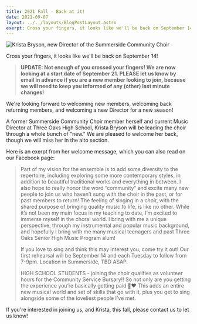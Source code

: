 ```yaml
---
title: 2021 Fall - Back at it!
date: 2021-09-07 
layout: ../../layouts/BlogPostLayout.astro
exerpt: Cross your fingers, it looks like we'll be back on September 14!
---
```

![Krista Bryson, new Director of the Summerside Community Choir](/images/KristaBryson.jpg "Krista Bryson, new Director of the Summerside Community Choir")

Cross your fingers, it looks like we'll be back on September 14!

>**UPDATE: Not enough of you crossed your fingers! We are now looking at a start date of September 21. PLEASE let us know by email in advance if you are a new member looking to join, because we will need to keep you informed of any (other) last minute changes!**


We're looking forward to welcoming new members, welcoming back returning members, and welcoming a new Director for a new season!

A former Summerside Community Choir member herself and current Music Director at Three Oaks High School, Krista Bryson will be leading the choir through a whole bunch of "new." We are pleased to welcome her back, though we will miss her in the alto section.

Here is an exerpt from her welcome message, which you can also read on our Facebook page:

>Part of my vision for the ensemble is to add some diversity to the repertoire, including exploring some more contemporary styles, in addition to beautiful traditional works and everything in between. I also hope to really honor the word “community” and excite many new people to join us who haven’t sung with the choir in the past, or for past members to return! The feeling of singing in a choir, with the shared purpose of bringing quality music to life, is like no other. While it’s not been my main focus in my teaching to date, I’m excited to immerse myself in the choral world. I bring with me a unique perspective, through my instrumental and popular music background, and hopefully I bring with me many musical teenagers and past Three Oaks Senior High Music Program alum!
>
>If you love to sing and think this may interest you, come try it out! Our first rehearsal will be September 14 and each Tuesday to follow from 7-9pm. Location in Summerside, TBD ASAP.
>
>HIGH SCHOOL STUDENTS - joining the choir qualifies as volunteer hours for the Community Service Bursary!! So not only are you getting the experience you’re basically getting paid 🙌❤️ This adds an entire new musical world and set of skills that go with it, plus you get to sing alongside some of the loveliest people I’ve met.

If you're interested in joining us, and Krista, this fall, please contact us to let us know! 

